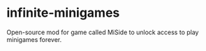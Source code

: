# infinite-minigames
Open-source mod for game called MiSide to unlock access to play minigames forever.
